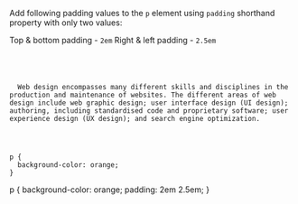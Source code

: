 Add following padding values to the `p` element using `padding` shorthand property with only two values:

Top & bottom padding - `2em`
Right & left padding - `2.5em`

<codeblock language="css" type="exercise" testMode="fixedInput">
<code>
<panel language="html">
<p>
  Web design encompasses many different skills and disciplines in the production and maintenance of websites. The different areas of web design include web graphic design; user interface design (UI design); authoring, including standardised code and proprietary software; user experience design (UX design); and search engine optimization.
</p>
</panel>
<panel language="css">
p {
  background-color: orange;
}
</panel>
</code>

<solution>
p {
  background-color: orange;
  padding: 2em 2.5em;
}
</solution>
</codeblock>